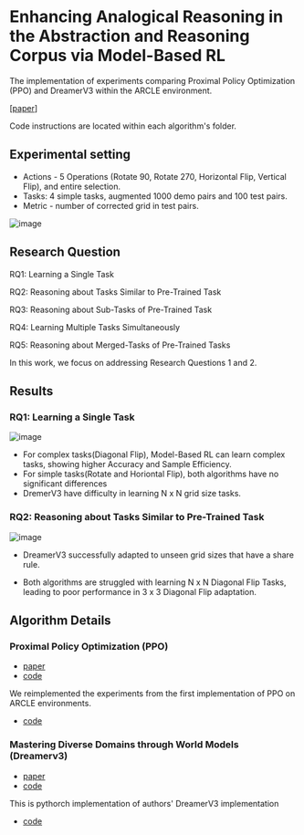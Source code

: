 # Enhancing Analogical Reasoning in the Abstraction and Reasoning Corpus via Model-Based RL
The implementation of experiments comparing Proximal Policy Optimization (PPO) and DreamerV3 within the ARCLE environment.

[[paper](https://github.com/user-attachments/files/16637774/WorldModel_IJCAIW2024_May10_main12p.1.pdf)]

Code instructions are located within each algorithm's folder.

## Experimental setting
- Actions - 5 Operations (Rotate 90, Rotate 270, Horizontal Flip, Vertical Flip), and entire selection.
- Tasks: 4 simple tasks, augmented 1000 demo pairs and 100 test pairs.
- Metric - number of corrected grid in test pairs.

![image](https://github.com/user-attachments/assets/138611b3-824f-47e2-a5ab-35f4362bb960)


## Research Question

RQ1: Learning a Single Task

RQ2: Reasoning about Tasks Similar to Pre-Trained Task

RQ3: Reasoning about Sub-Tasks of Pre-Trained Task

RQ4: Learning Multiple Tasks Simultaneously 

RQ5: Reasoning about Merged-Tasks of Pre-Trained Tasks

In this work, we focus on addressing Research Questions 1 and 2.

## Results

### RQ1: Learning a Single Task
![image](https://github.com/user-attachments/assets/a462b685-a8a6-418c-8257-872c615e093d)

- For complex tasks(Diagonal Flip), Model-Based RL can learn complex tasks, showing higher Accuracy and Sample Efficiency.
- For simple tasks(Rotate and Horiontal Flip), both algorithms have no significant differences
- DremerV3 have difficulty in learning N x N grid size tasks.

### RQ2: Reasoning about Tasks Similar to Pre-Trained Task
![image](https://github.com/user-attachments/assets/a1cacf44-fe6c-4e24-baf5-d97da135fb03)

- DreamerV3 successfully adapted to unseen grid sizes that have a share rule.

- Both algorithms are struggled with learning N x N Diagonal Flip Tasks, leading to poor performance in 3 x 3 Diagonal Flip adaptation.

## Algorithm Details

### Proximal Policy Optimization (PPO)
- [paper](https://arxiv.org/pdf/1707.06347)
- [code](https://github.com/DLR-RM/stable-baselines3/blob/master/stable_baselines3/ppo/ppo.py)

We reimplemented the experiments from the first implementation of PPO on ARCLE environments.
- [code](https://github.com/ku-dmlab/arc_trajectory_generator)

### Mastering Diverse Domains through World Models (Dreamerv3)
- [paper](https://arxiv.org/pdf/2301.04104v1)
- [code](https://github.com/NM512/dreamerv3-torch)

This is pythorch implementation of authors' DreamerV3 implementation 
- [code](https://github.com/danijar/dreamerv3)